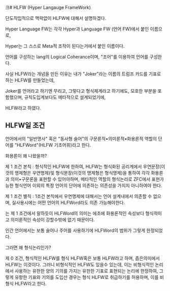 크# HLFW (Hyper Langauge FrameWork)

단도직입적으로 맥락없이 HLFW에 대해서 설명하겠다.

Hyper Language FW는 각각 Hyper과 Language FW (언어 FW)에서 붙인 이름으로,

Hyper는 그 스스로 Meta적 조작이 된다는거에서 붙인 이름이다.

언어를 구성하는 lang의 Logical Coherance이며, "조어"를 이용하여 언어를 구성한다.

사실 HLFW라는 개념을 만든 이유는 내가 "Joker"라는 이름의 트럼프 카드를 기표로 하는 HLFW를 만들었는데,

Joker를 언어라고 하기엔 무리고,
그렇다고 형식체계라고 하기에도, 모호한 부분을 포함했으며, 
규칙도입계보다도 메타적으로 설계되었기에, 

HLFW라고 하였다.

## HLFW일 조건

언어에서의 "일반명사" 혹은 "동사형 술어"의 구문론적•의미론적•화용론적 역할의 단어를 "HLFWord"(HLFW 기초어휘)라고 한다.

화용론이 왜 나왔을까?

제 1 조건 본칙 : 형식적인 HLFW에 한하여, HLFW는 형식화된 공리계에서 우연문장(이것의 명제형은 우연명제)및 형식문장(이것의 명제형은 형식명제)을 통하여 각각 화용론과 의미•구문론을 표현할 수 있어야하며, 메타적인 역할의 형식논리로 ZFC에서 표현가능한 형식언어 이외의 특정 언어의 단어에 의존하는 의존성을 가지지 아니하여야 한다.

제 1 조건 별칙 : 1조건 본칙에서 우연명제에 대해서는 언어 설계내에서 의존할 수 없으며, 실사용시에는 어떤 언어의 HLFWord라도 의존 가능해야한다.

는 제 1 조건에서 말하듯이 HLFWord의 의미는 에초에 화용론적인 속성보다 형식적이고 의미론적인 속성이 강할수밖에 없기 때문이다.

인간 언어에서는 보통 술어나 주어를 사용하기에 HLFWord의 범위가 그렇게 한정되었다.

그러면 왜 형식논리인가?

제 0 조건, 형식적인 HLFW를 형식 HLFW혹은 보통 HLFW라고 하며, 좁은의미에서 HLFW는 이것이다. 그러니 비형식적인 HLFW도 있을수 있는데, 이는 비형식적인 논리에서 사용하는 유한한 양의 기의를 가지는 유한한 기표로 표현되는 논리에 한정하여, 그렇게 유항한 기표와 기의를 도입산 경우는 형식 HLFW로 취급하기를 허용하며, 이를 비형식 HLFW라고 한다.